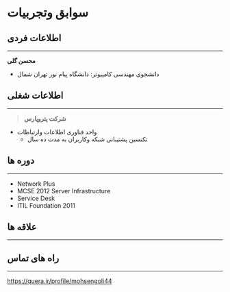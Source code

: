 # سوابق وتجربیات
## اطلاعات فردی 
---
**محسن گلی**
+ دانشجوی مهندسی کامپیوتر:  دانشگاه پیام نور تهران شمال 

## اطلاعات شغلی
---
> **شرکت پتروپارس**
  - واحد فناوری اطلاعات وارتباطات
    - تکنسین پشتیبانی شبکه وکاربران به مدت ده سال 

## دوره ها
--- 
* Network Plus
* MCSE 2012 Server Infrastructure 
* Service Desk 
* ITIL Foundation 2011
## علاقه ها
---

## راه های تماس
---
https://quera.ir/profile/mohsengoli44
